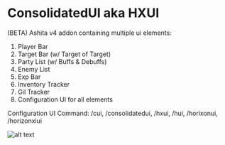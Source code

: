 # ConsolidatedUI aka HXUI
(BETA) Ashita v4 addon containing multiple ui elements:

1) Player Bar
2) Target Bar (w/ Target of Target)
3) Party List (w/ Buffs & Debuffs)
4) Enemy List
5) Exp Bar
6) Inventory Tracker
7) Gil Tracker
8) Configuration UI for all elements

Configuration UI Command: /cui, /consolidatedui, /hxui, /hui, /horixonui, /horizonxiui

![alt text](https://user-images.githubusercontent.com/7691562/211737344-f5faa93e-7876-48d0-abfb-8f37902268f6.png)
